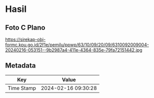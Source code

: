 # Hasil

## Foto C Plano

https://sirekap-obj-formc.kpu.go.id/2f1e/pemilu/ppwp/63/10/09/20/09/6310092009004-20240216-053151--9b2987a4-411e-4364-835e-79fa72151442.jpg


## Metadata

| Key        | Value               |
| ---------- | ------------------- |
| Time Stamp | 2024-02-16 09:30:28 |



